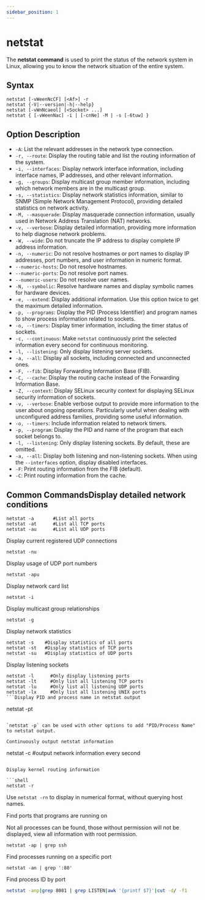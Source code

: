 ```yaml
---
sidebar_position: 1
---
```


# netstat

The **netstat command** is used to print the status of the network system in Linux, allowing you to know the network situation of the entire system.

## Syntax

```
netstat [-vWeenNcCF] [<Af>] -r         
netstat {-V|--version|-h|--help}
netstat [-vWnNcaeol] [<Socket> ...]
netstat { [-vWeenNac] -i | [-cnNe] -M | -s [-6tuw] }
```

## Option Description

- `-A`: List the relevant addresses in the network type connection.
- `-r, --route`: Display the routing table and list the routing information of the system.
- `-i, --interfaces`: Display network interface information, including interface names, IP addresses, and other relevant information.
- `-g, --groups`: Display multicast group member information, including which network members are in the multicast group.
- `-s, --statistics`: Display network statistics information, similar to SNMP (Simple Network Management Protocol), providing detailed statistics on network activity.
- `-M, --masquerade`: Display masquerade connection information, usually used in Network Address Translation (NAT) networks.
- `-v, --verbose`: Display detailed information, providing more information to help diagnose network problems.
- `-W, --wide`: Do not truncate the IP address to display complete IP address information.
- `-n, --numeric`: Do not resolve hostnames or port names to display IP addresses, port numbers, and user information in numeric format.
- `--numeric-hosts`: Do not resolve hostnames.
- `--numeric-ports`: Do not resolve port names.
- `--numeric-users`: Do not resolve user names.
- `-N, --symbolic`: Resolve hardware names and display symbolic names for hardware devices.
- `-e, --extend`: Display additional information. Use this option twice to get the maximum detailed information.
- `-p, --programs`: Display the PID (Process Identifier) and program names to show process information related to sockets.
- `-o, --timers`: Display timer information, including the timer status of sockets.
- `-c, --continuous`: Make `netstat` continuously print the selected information every second for continuous monitoring.
- `-l, --listening`: Only display listening server sockets.
- `-a, --all`: Display all sockets, including connected and unconnected ones.
- `-F, --fib`: Display Forwarding Information Base (FIB).
- `-C, --cache`: Display the routing cache instead of the Forwarding Information Base.
- `-Z, --context`: Display SELinux security context for displaying SELinux security information of sockets.
- `-v, --verbose`: Enable verbose output to provide more information to the user about ongoing operations. Particularly useful when dealing with unconfigured address families, providing some useful information.
- `-o, --timers`: Include information related to network timers.
- `-p, --program`: Display the PID and name of the program that each socket belongs to.
- `-l, --listening`: Only display listening sockets. By default, these are omitted.
- `-a, --all`: Display both listening and non-listening sockets. When using the `--interfaces` option, display disabled interfaces.
- `-F`: Print routing information from the FIB (default).
- `-C`: Print routing information from the cache. 

## Common CommandsDisplay detailed network conditions

```
netstat -a       #List all ports
netstat -at      #List all TCP ports
netstat -au      #List all UDP ports
```

Display current registered UDP connections

```
netstat -nu
```

Display usage of UDP port numbers

```
netstat -apu
```

Display network card list

```
netstat -i
```

Display multicast group relationships

```
netstat -g
```

Display network statistics

```
netstat -s    #Display statistics of all ports
netstat -st   #Display statistics of TCP ports
netstat -su   #Display statistics of UDP ports
```

Display listening sockets

```
netstat -l      #Only display listening ports
netstat -lt     #Only list all listening TCP ports
netstat -lu     #Only list all listening UDP ports
netstat -lx     #Only list all listening UNIX ports
```Display PID and process name in netstat output

```
netstat -pt
```

`netstat -p` can be used with other options to add "PID/Process Name" to netstat output.

Continuously output netstat information

```
netstat -c   #output network information every second
```

Display kernel routing information

```shell
netstat -r
```

Use `netstat -rn` to display in numerical format, without querying host names.

Find ports that programs are running on

Not all processes can be found, those without permission will not be displayed, view all information with root permission.

```shell
netstat -ap | grep ssh
```

Find processes running on a specific port

```shell
netstat -an | grep ':80'
```

Find process ID by port

```bash
netstat -anp|grep 8081 | grep LISTEN|awk '{printf $7}'|cut -d/ -f1
```